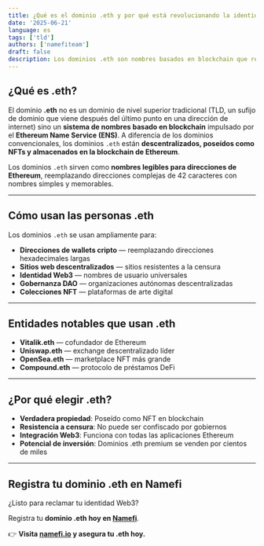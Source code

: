 ```yaml
---
title: ¿Qué es el dominio .eth y por qué está revolucionando la identidad Web3?
date: '2025-06-21'
language: es
tags: ['tld']
authors: ['namefiteam']
draft: false
description: Los dominios .eth son nombres basados en blockchain que reemplazan direcciones complejas de wallet con nombres legibles. Aprende cómo ENS está transformando la identidad Web3 y la propiedad digital.
---
```


## **¿Qué es .eth?**

El dominio **.eth** no es un dominio de nivel superior tradicional (TLD, un sufijo de dominio que viene después del último punto en una dirección de internet) sino un **sistema de nombres basado en blockchain** impulsado por el **Ethereum Name Service (ENS)**. A diferencia de los dominios convencionales, los dominios `.eth` están **descentralizados, poseídos como NFTs y almacenados en la blockchain de Ethereum**.

Los dominios `.eth` sirven como **nombres legibles para direcciones de Ethereum**, reemplazando direcciones complejas de 42 caracteres con nombres simples y memorables.

---

## **Cómo usan las personas .eth**

Los dominios `.eth` se usan ampliamente para:

* **Direcciones de wallets cripto** — reemplazando direcciones hexadecimales largas
* **Sitios web descentralizados** — sitios resistentes a la censura
* **Identidad Web3** — nombres de usuario universales
* **Gobernanza DAO** — organizaciones autónomas descentralizadas
* **Colecciones NFT** — plataformas de arte digital

---

## **Entidades notables que usan .eth**

* **Vitalik.eth** — cofundador de Ethereum
* **Uniswap.eth** — exchange descentralizado líder
* **OpenSea.eth** — marketplace NFT más grande
* **Compound.eth** — protocolo de préstamos DeFi

---

## **¿Por qué elegir .eth?**

* **Verdadera propiedad**: Poseído como NFT en blockchain
* **Resistencia a censura**: No puede ser confiscado por gobiernos
* **Integración Web3**: Funciona con todas las aplicaciones Ethereum
* **Potencial de inversión**: Dominios .eth premium se venden por cientos de miles

---

## **Registra tu dominio .eth en Namefi**

¿Listo para reclamar tu identidad Web3?

Registra tu **dominio .eth hoy en [Namefi](https://namefi.io)**.

👉 **Visita [namefi.io](https://namefi.io) y asegura tu .eth hoy.**